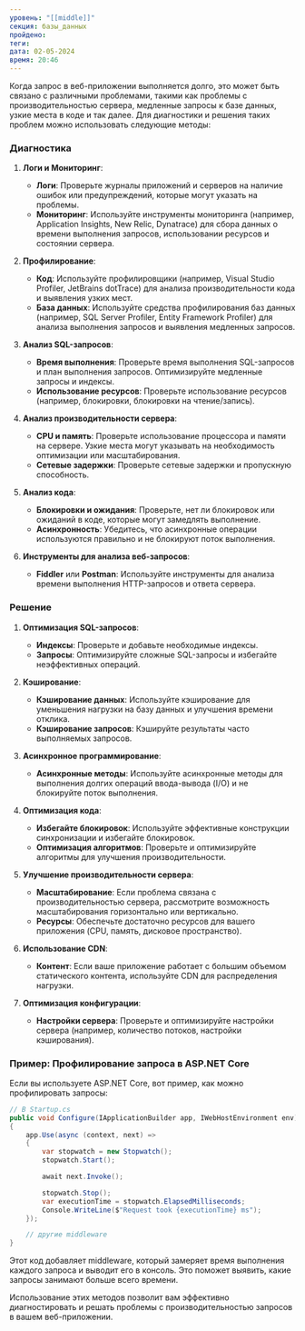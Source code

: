 ```yaml
---
уровень: "[[middle]]"
секция: базы_данных
пройдено: 
теги: 
дата: 02-05-2024
время: 20:46
---
```

Когда запрос в веб-приложении выполняется долго, это может быть связано с различными проблемами, такими как проблемы с производительностью сервера, медленные запросы к базе данных, узкие места в коде и так далее. Для диагностики и решения таких проблем можно использовать следующие методы:

### Диагностика

1. **Логи и Мониторинг**:
   - **Логи**: Проверьте журналы приложений и серверов на наличие ошибок или предупреждений, которые могут указать на проблемы.
   - **Мониторинг**: Используйте инструменты мониторинга (например, Application Insights, New Relic, Dynatrace) для сбора данных о времени выполнения запросов, использовании ресурсов и состоянии сервера.

2. **Профилирование**:
   - **Код**: Используйте профилировщики (например, Visual Studio Profiler, JetBrains dotTrace) для анализа производительности кода и выявления узких мест.
   - **База данных**: Используйте средства профилирования баз данных (например, SQL Server Profiler, Entity Framework Profiler) для анализа выполнения запросов и выявления медленных запросов.

3. **Анализ SQL-запросов**:
   - **Время выполнения**: Проверьте время выполнения SQL-запросов и план выполнения запросов. Оптимизируйте медленные запросы и индексы.
   - **Использование ресурсов**: Проверьте использование ресурсов (например, блокировки, блокировки на чтение/запись).

4. **Анализ производительности сервера**:
   - **CPU и память**: Проверьте использование процессора и памяти на сервере. Узкие места могут указывать на необходимость оптимизации или масштабирования.
   - **Сетевые задержки**: Проверьте сетевые задержки и пропускную способность.

5. **Анализ кода**:
   - **Блокировки и ожидания**: Проверьте, нет ли блокировок или ожиданий в коде, которые могут замедлять выполнение.
   - **Асинхронность**: Убедитесь, что асинхронные операции используются правильно и не блокируют поток выполнения.

6. **Инструменты для анализа веб-запросов**:
   - **Fiddler** или **Postman**: Используйте инструменты для анализа времени выполнения HTTP-запросов и ответа сервера.

### Решение

1. **Оптимизация SQL-запросов**:
   - **Индексы**: Проверьте и добавьте необходимые индексы.
   - **Запросы**: Оптимизируйте сложные SQL-запросы и избегайте неэффективных операций.

2. **Кэширование**:
   - **Кэширование данных**: Используйте кэширование для уменьшения нагрузки на базу данных и улучшения времени отклика.
   - **Кэширование запросов**: Кэшируйте результаты часто выполняемых запросов.

3. **Асинхронное программирование**:
   - **Асинхронные методы**: Используйте асинхронные методы для выполнения долгих операций ввода-вывода (I/O) и не блокируйте поток выполнения.

4. **Оптимизация кода**:
   - **Избегайте блокировок**: Используйте эффективные конструкции синхронизации и избегайте блокировок.
   - **Оптимизация алгоритмов**: Проверьте и оптимизируйте алгоритмы для улучшения производительности.

5. **Улучшение производительности сервера**:
   - **Масштабирование**: Если проблема связана с производительностью сервера, рассмотрите возможность масштабирования горизонтально или вертикально.
   - **Ресурсы**: Обеспечьте достаточно ресурсов для вашего приложения (CPU, память, дисковое пространство).

6. **Использование CDN**:
   - **Контент**: Если ваше приложение работает с большим объемом статического контента, используйте CDN для распределения нагрузки.

7. **Оптимизация конфигурации**:
   - **Настройки сервера**: Проверьте и оптимизируйте настройки сервера (например, количество потоков, настройки кэширования).

### Пример: Профилирование запроса в ASP.NET Core

Если вы используете ASP.NET Core, вот пример, как можно профилировать запросы:

```csharp
// В Startup.cs
public void Configure(IApplicationBuilder app, IWebHostEnvironment env)
{
    app.Use(async (context, next) =>
    {
        var stopwatch = new Stopwatch();
        stopwatch.Start();

        await next.Invoke();

        stopwatch.Stop();
        var executionTime = stopwatch.ElapsedMilliseconds;
        Console.WriteLine($"Request took {executionTime} ms");
    });

    // другие middleware
}
```

Этот код добавляет middleware, который замеряет время выполнения каждого запроса и выводит его в консоль. Это поможет выявить, какие запросы занимают больше всего времени.

Использование этих методов позволит вам эффективно диагностировать и решать проблемы с производительностью запросов в вашем веб-приложении.